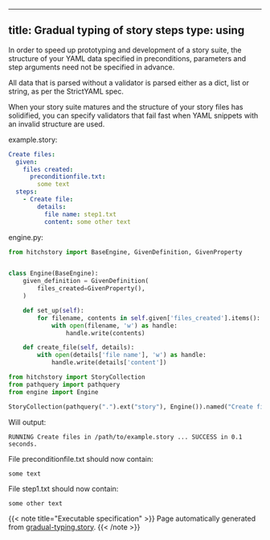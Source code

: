 
---
title: Gradual typing of story steps
type: using
---



In order to speed up prototyping and development
of a story suite, the structure of your YAML data
specified in preconditions, parameters and step
arguments need not be specified in advance.

All data that is parsed without a validator
is parsed either as a dict, list or string, as
per the StrictYAML spec.

When your story suite matures and the structure of
your story files has solidified, you can
specify validators that fail fast when YAML
snippets with an invalid structure are used.




example.story:

```yaml
Create files:
  given:
    files created:
      preconditionfile.txt:
        some text
  steps:
    - Create file:
        details:
          file name: step1.txt
          content: some other text

```









engine.py:

```python
from hitchstory import BaseEngine, GivenDefinition, GivenProperty


class Engine(BaseEngine):
    given_definition = GivenDefinition(
        files_created=GivenProperty(),
    )

    def set_up(self):
        for filename, contents in self.given['files_created'].items():
            with open(filename, 'w') as handle:
                handle.write(contents)

    def create_file(self, details):
        with open(details['file name'], 'w') as handle:
            handle.write(details['content'])

```



```python
from hitchstory import StoryCollection
from pathquery import pathquery
from engine import Engine

```






```python
StoryCollection(pathquery(".").ext("story"), Engine()).named("Create files").play()

```

Will output:
```
RUNNING Create files in /path/to/example.story ... SUCCESS in 0.1 seconds.
```






File preconditionfile.txt should now contain:

```
some text
```



File step1.txt should now contain:

```
some other text
```






{{< note title="Executable specification" >}}
Page automatically generated from <a href="https://github.com/hitchdev/hitchstory/blob/master/hitch/gradual-typing.story">gradual-typing.story</a>.
{{< /note >}}
